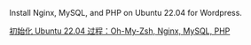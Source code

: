 
Install Nginx, MySQL, and PHP on Ubuntu 22.04 for Wordpress.

[初始化 Ubuntu 22.04 过程：Oh-My-Zsh, Nginx, MySQL, PHP](../../../notes/01-Ubuntu.Nginx.Shell/001-zsh.nginx.mysql.php.md)

